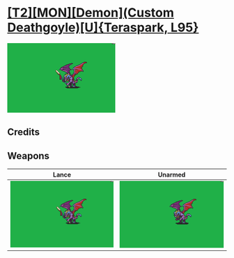 # [\[T2\]\[MON\]\[Demon\]\(Custom Deathgoyle\)\[U\]{Teraspark, L95}](./)

<img src="./2.%20Lance/Lance_000.png" alt="[T2][MON][Demon](Custom Deathgoyle)[U]{Teraspark, L95} standing" />

## Credits



## Weapons


|Lance |Unarmed |
|  :---: | :---: |
| <img alt="Lance animation" src="./2.%20Lance/Lance.gif" /> | <img alt="Unarmed animation" src="./8.%20Unarmed/Unarmed.gif" /> |
